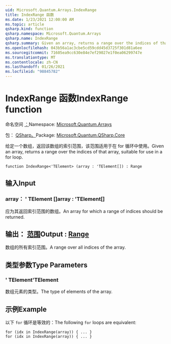 ```yaml
---
uid: Microsoft.Quantum.Arrays.IndexRange
title: IndexRange 函数
ms.date: 1/23/2021 12:00:00 AM
ms.topic: article
qsharp.kind: function
qsharp.namespace: Microsoft.Quantum.Arrays
qsharp.name: IndexRange
qsharp.summary: Given an array, returns a range over the indices of that array, suitable for use in a for loop.
ms.openlocfilehash: 043b56a1ac3cbe5cd59cdd45d3725f301d81a6ee
ms.sourcegitcommit: 71605ea9cc630e84e7ef29027e1f0ea06299747e
ms.translationtype: MT
ms.contentlocale: zh-CN
ms.lasthandoff: 01/26/2021
ms.locfileid: "98845782"
---
```

# <a name="indexrange-function"></a><span data-ttu-id="9bd61-102">IndexRange 函数</span><span class="sxs-lookup"><span data-stu-id="9bd61-102">IndexRange function</span></span>

<span data-ttu-id="9bd61-103">命名空间 [：](xref:Microsoft.Quantum.Arrays)</span><span class="sxs-lookup"><span data-stu-id="9bd61-103">Namespace: [Microsoft.Quantum.Arrays](xref:Microsoft.Quantum.Arrays)</span></span>

<span data-ttu-id="9bd61-104">包： [QSharp。](https://nuget.org/packages/Microsoft.Quantum.QSharp.Core)</span><span class="sxs-lookup"><span data-stu-id="9bd61-104">Package: [Microsoft.Quantum.QSharp.Core](https://nuget.org/packages/Microsoft.Quantum.QSharp.Core)</span></span>


<span data-ttu-id="9bd61-105">给定一个数组，返回该数组的索引范围，该范围适用于在 for 循环中使用。</span><span class="sxs-lookup"><span data-stu-id="9bd61-105">Given an array, returns a range over the indices of that array, suitable for use in a for loop.</span></span>

```qsharp
function IndexRange<'TElement> (array : 'TElement[]) : Range
```


## <a name="input"></a><span data-ttu-id="9bd61-106">输入</span><span class="sxs-lookup"><span data-stu-id="9bd61-106">Input</span></span>

### <a name="array--telement"></a><span data-ttu-id="9bd61-107">array： ' TElement []</span><span class="sxs-lookup"><span data-stu-id="9bd61-107">array : 'TElement[]</span></span>

<span data-ttu-id="9bd61-108">应为其返回索引范围的数组。</span><span class="sxs-lookup"><span data-stu-id="9bd61-108">An array for which a range of indices should be returned.</span></span>



## <a name="output--range"></a><span data-ttu-id="9bd61-109">输出： [范围](xref:microsoft.quantum.lang-ref.range)</span><span class="sxs-lookup"><span data-stu-id="9bd61-109">Output : [Range](xref:microsoft.quantum.lang-ref.range)</span></span>

<span data-ttu-id="9bd61-110">数组的所有索引范围。</span><span class="sxs-lookup"><span data-stu-id="9bd61-110">A range over all indices of the array.</span></span>

## <a name="type-parameters"></a><span data-ttu-id="9bd61-111">类型参数</span><span class="sxs-lookup"><span data-stu-id="9bd61-111">Type Parameters</span></span>

### <a name="telement"></a><span data-ttu-id="9bd61-112">' TElement</span><span class="sxs-lookup"><span data-stu-id="9bd61-112">'TElement</span></span>

<span data-ttu-id="9bd61-113">数组元素的类型。</span><span class="sxs-lookup"><span data-stu-id="9bd61-113">The type of elements of the array.</span></span>

## <a name="example"></a><span data-ttu-id="9bd61-114">示例</span><span class="sxs-lookup"><span data-stu-id="9bd61-114">Example</span></span>

<span data-ttu-id="9bd61-115">以下 `for` 循环是等效的：</span><span class="sxs-lookup"><span data-stu-id="9bd61-115">The following `for` loops are equivalent:</span></span>

```qsharp
for (idx in IndexRange(array)) { ... }
for (idx in IndexRange(array)) { ... }
```